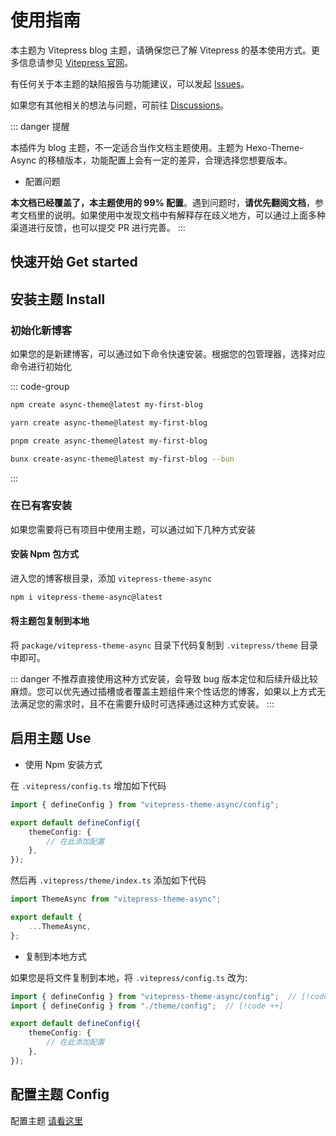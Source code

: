 # 使用指南

本主题为 Vitepress blog 主题，请确保您已了解 Vitepress 的基本使用方式。更多信息请参见 [Vitepress 官网](https://vitepress.dev/)。

有任何关于本主题的缺陷报告与功能建议，可以发起 [Issues](https://github.com/MaLuns/vitepress-theme-async/issues)。

如果您有其他相关的想法与问题，可前往 [Discussions](https://github.com/MaLuns/vitepress-theme-async/discussions)。

::: danger 提醒

本插件为 blog 主题，不一定适合当作文档主题使用。主题为 Hexo-Theme-Async 的移植版本，功能配置上会有一定的差异，合理选择您想要版本。

- 配置问题

**本文档已经覆盖了，本主题使用的 99% 配置**。遇到问题时，**请优先翻阅文档**，参考文档里的说明。如果使用中发现文档中有解释存在歧义地方，可以通过上面多种渠道进行反馈，也可以提交 PR 进行完善。
:::

## 快速开始 Get started

## 安装主题 Install

### 初始化新博客

如果您的是新建博客，可以通过如下命令快速安装。根据您的包管理器，选择对应命令进行初始化

::: code-group

```bash [npm]
npm create async-theme@latest my-first-blog
```

```bash [yarn]
yarn create async-theme@latest my-first-blog
```

```bash [pnpm]
pnpm create async-theme@latest my-first-blog
```

```bash [bun]
bunx create-async-theme@latest my-first-blog --bun
```

:::

### 在已有客安装

如果您需要将已有项目中使用主题，可以通过如下几种方式安装

#### 安装 Npm 包方式

进入您的博客根目录，添加 `vitepress-theme-async`

```bash
npm i vitepress-theme-async@latest
```

#### 将主题包复制到本地

将 `package/vitepress-theme-async` 目录下代码复制到 `.vitepress/theme` 目录中即可。

::: danger
不推荐直接使用这种方式安装，会导致 bug 版本定位和后续升级比较麻烦。您可以优先通过插槽或者覆盖主题组件来个性话您的博客，如果以上方式无法满足您的需求时，且不在需要升级时可选择通过这种方式安装。
:::

## 启用主题 Use

- 使用 Npm 安装方式

在 `.vitepress/config.ts` 增加如下代码

```ts
import { defineConfig } from "vitepress-theme-async/config";

export default defineConfig({
	themeConfig: {
		// 在此添加配置
	},
});
```

然后再 `.vitepress/theme/index.ts` 添加如下代码

```ts
import ThemeAsync from "vitepress-theme-async";

export default {
	...ThemeAsync,
};
```

- 复制到本地方式

如果您是将文件复制到本地，将 `.vitepress/config.ts` 改为:

```ts
import { defineConfig } from "vitepress-theme-async/config";  // [!code --]
import { defineConfig } from "./theme/config";  // [!code ++]

export default defineConfig({
	themeConfig: {
		// 在此添加配置
	},
});
```

## 配置主题 Config

配置主题 [请看这里](./config)
